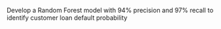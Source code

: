 Develop a Random Forest model with 94% precision and 97% recall to identify customer loan default probability
